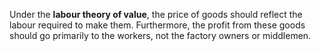 Under the **labour theory of value**, the price of goods should reflect the labour required to make them. Furthermore, the profit from these goods should go primarily to the workers, not the factory owners or middlemen.